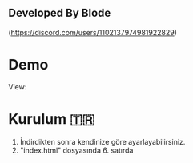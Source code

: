 ## Developed By Blode

(https://discord.com/users/1102137974981922829)

# Demo

View: 

# Kurulum 🇹🇷

1. İndirdikten sonra kendinize göre ayarlayabilirsiniz.
2. "index.html" dosyasında 6. satırda <title> etiketi içinde yazanları değiştirin.
3. "index.html" dosyasında 13. satırda <img> etiketi içinde resim linkini değiştirin.
4. "index.html" dosyasında 17, 18, 20 ve 21. satırda yer alan yazıları kendinize göre ayarlayın.
5. "index.html" dosyasında 24. satırda yer alan discord kullanıcı linkindeki "id" yi değişin. örn: https://discord.com/users/KULLANICI-ADI-İD
6. "index.html" dosyasında 27. satırda yer alan instagram hesap linkini değişin.
7. "index.html" dosyasında 34 ve 40. satırda yer alan yazılım programlama dillerini bildiğiniz dillerle değiştirin.
8. "index.html" dosyasında 45 ve 50. satırda yer alan <footer> kodunu kaldırabilirsiniz.
9. "style.css" dosyasında 8. sayırda yer alan "background" yerine arka plan resim urlini ekleyin.
10. Ve artık hazır!

# Installation 🇺🇸
1. After downloading, you can customize according to your preferences.
2. Change what's written inside the <title> tag on line 6 in the "index.html" file.
3. Replace the image link inside the <img> tag on line 13 in the "index.html" file.
4. Adjust the texts on lines 17, 18, 20, and 21 in the "index.html" file to your liking.
5. Change the "id" in the Discord user link on line 24 in the "index.html" file. e.g., https://discord.com/users/USERNAME-ID
6. Replace the Instagram account link on line 27 in the "index.html" file.
7. Replace the programming languages mentioned on lines 34 and 40 in the "index.html" file with the languages you know.
8. You can remove the <footer> code on lines 45 and 50 in the "index.html" file if you wish.
8. In the "style.css" file, replace "background" with the background image URL on line 8.
9. And now you're ready to go!

## Profile
<h2 align="center">
<img alt="followers" title="Github'dan Takip Et" src="https://img.shields.io/github/followers/efwlxc?color=236ad3&labelColor=1155ba&style=for-the-badge&logo=github&label=follower" width="110px" /></a>
 <br> </br>
<img style="border-radius: 10px;" width="50%" src="https://vibescripts.com.tr/public/image-upload/uploads/d0a910639b850aecc99078aae7c37e05.jpeg">
</h2>

## 💰 You can help me by Donating
[![BuyMeACoffee](https://img.shields.io/badge/Buy%20Me%20a%20Coffee-ffdd00?style=for-the-badge&logo=buy-me-a-coffee&logoColor=black)](https://buymeacoffee.com/efwlxc) 
